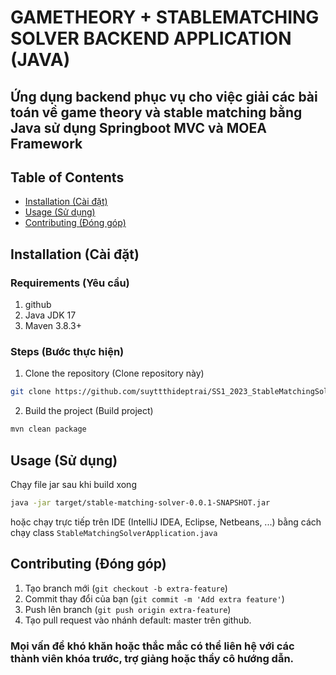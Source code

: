 # GAMETHEORY + STABLEMATCHING SOLVER BACKEND APPLICATION (JAVA)
## Ứng dụng backend phục vụ cho việc giải các bài toán về game theory và stable matching bằng Java sử dụng Springboot MVC và MOEA Framework

## Table of Contents

- [Installation (Cài đặt)](#installation)
- [Usage (Sử dụng)](#usage)
- [Contributing (Đóng góp)](#contributing)

## Installation (Cài đặt)

### Requirements (Yêu cầu)
1. github 
2. Java JDK 17
3. Maven 3.8.3+

### Steps (Bước thực hiện)
1. Clone the repository (Clone repository này)
```bash 
git clone https://github.com/suyttthideptrai/SS1_2023_StableMatchingSolver_Backend.git
```
2. Build the project (Build project)
```bash
mvn clean package
```

## Usage (Sử dụng)
Chạy file jar sau khi build xong
```bash
java -jar target/stable-matching-solver-0.0.1-SNAPSHOT.jar
```
hoặc chạy trực tiếp trên IDE (IntelliJ IDEA, Eclipse, Netbeans, ...) bằng cách chạy class `StableMatchingSolverApplication.java`

## Contributing (Đóng góp)

1. Tạo branch mới (`git checkout -b extra-feature`)
2. Commit thay đổi của bạn (`git commit -m 'Add extra feature'`)
3. Push lên branch (`git push origin extra-feature`)
4. Tạo pull request vào nhánh default: master trên github.

### Mọi vấn đề khó khăn hoặc thắc mắc có thể liên hệ với các thành viên khóa trước, trợ giảng hoặc thầy cô hướng dẫn.

